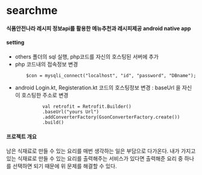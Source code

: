 # searchme
#### 식품안전나라 레시피 정보api를 활용한 메뉴추천과 레시피제공 android native app
#### setting
- others 폴더의 sql 실행, php코드를 자신의 호스팅된 서버에 추가
- php 코드내의 접속정보 변경
  ```
      $con = mysqli_connect("localhost", "id", "password", "DBname");
  ```
- android Login.kt, Registeration.kt 코드의 호스팅정보 변경 : baseUrl 을 자신이 호스팅한 주소로 변경
  ```
            val retrofit = Retrofit.Builder()
            .baseUrl("yours Url") 
            .addConverterFactory(GsonConverterFactory.create())
            .build()
  ```          
  
#### 프로젝트 개요

남은 식재료로 만들 수 있는 요리를 매번 생각하는 일은 부담으로 다가온다. 내가 가지고 있는 식재료로 
만들 수 있는 요리를 출력해주는 서비스가 있다면 출력해준 요리 중 하나를 선택하면 되기 때문에 위 문제를 해결할 수 있다.



